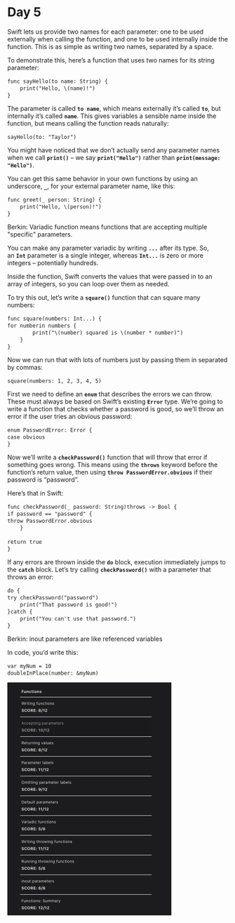 # Day 5

Swift lets us provide two names for each parameter: one to be used externally when calling the function, and one to be used internally inside the function. This is as simple as writing two names, separated by a space.

To demonstrate this, here’s a function that uses two names for its string parameter:

```
func sayHello(to name: String) {
    print("Hello, \(name)!")
}
```

The parameter is called **`to name`**, which means externally it’s called **`to`**, but internally it’s called **`name`**. This gives variables a sensible name inside the function, but means calling the function reads naturally:

```
sayHello(to: "Taylor")
```

You might have noticed that we don’t actually send any parameter names when we call **`print()`** – we say **`print("Hello")`** rather than **`print(message: "Hello")`**.

You can get this same behavior in your own functions by using an underscore, **`_`**, for your external parameter name, like this:

```
func greet(_ person: String) {
    print("Hello, \(person)!")
}
```

Berkin: Variadic function means functions that are accepting multiple "specific" parameters.

You can make any parameter variadic by writing **`...`** after its type. So, an **`Int`** parameter is a single integer, whereas **`Int...`** is zero or more integers – potentially hundreds.

Inside the function, Swift converts the values that were passed in to an array of integers, so you can loop over them as needed.

To try this out, let’s write a **`square()`** function that can square many numbers:

```
func square(numbers: Int...) {
for numberin numbers {
        print("\(number) squared is \(number * number)")
    }
}
```

Now we can run that with lots of numbers just by passing them in separated by commas:

```
square(numbers: 1, 2, 3, 4, 5)
```

First we need to define an **`enum`** that describes the errors we can throw. These must always be based on Swift’s existing **`Error`** type. We’re going to write a function that checks whether a password is good, so we’ll throw an error if the user tries an obvious password:

```
enum PasswordError: Error {
case obvious
}
```

Now we’ll write a **`checkPassword()`** function that will throw that error if something goes wrong. This means using the **`throws`** keyword before the function’s return value, then using **`throw PasswordError.obvious`** if their password is “password”.

Here’s that in Swift:

```
func checkPassword(_ password: String)throws -> Bool {
if password == "password" {
throw PasswordError.obvious
    }

return true
}
```

If any errors are thrown inside the **`do`** block, execution immediately jumps to the **`catch`** block. Let’s try calling **`checkPassword()`** with a parameter that throws an error:

```
do {
try checkPassword("password")
    print("That password is good!")
}catch {
    print("You can't use that password.")
}
```

Berkin: inout parameters are like referenced variables

In code, you’d write this:

```
var myNum = 10
doubleInPlace(number: &myNum)
```

![Untitled](Day%205%20dedfc6f80b9445da9b95f2e76157c7d3/Untitled.png)